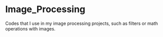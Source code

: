 # Image_Processing
Codes that I use in my image processing projects, such as filters or math operations with images.
